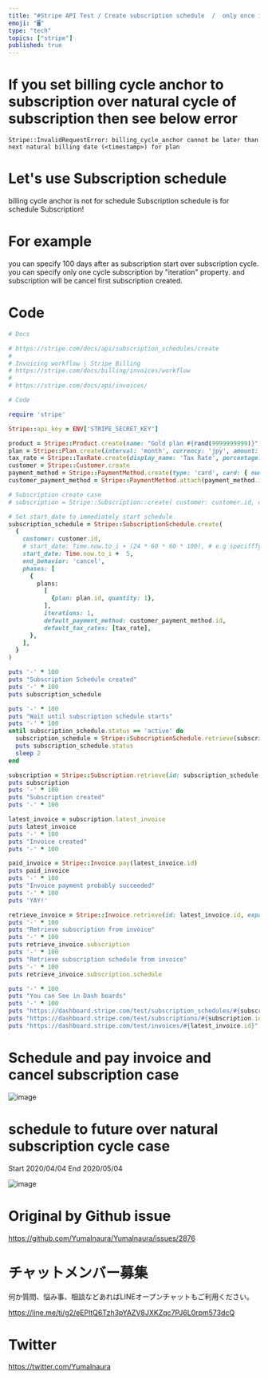 ```yaml
---
title: "#Stripe API Test / Create subscription schedule  /  only once iteratio"
emoji: "🖥"
type: "tech"
topics: ["stripe"]
published: true
---
```


# If you set billing cycle anchor to subscription over  natural cycle of subscription then see below error


```
Stripe::InvalidRequestError: billing_cycle_anchor cannot be later than next natural billing date (<timestamp>) for plan
```

# Let's use Subscription schedule

billing cycle anchor is not for schedule
Subscription schedule is for schedule Subscription!

# For example

you can specify 100 days after as subscription start over subscription cycle.
you can specify only one cycle  subscription by "iteration" property. and subscription will be cancel first subscription created.

# Code

```rb
# Docs

# https://stripe.com/docs/api/subscription_schedules/create
#
# Invoicing workflow | Stripe Billing
# https://stripe.com/docs/billing/invoices/workflow
#
# https://stripe.com/docs/api/invoices/

# Code

require 'stripe'

Stripe::api_key = ENV['STRIPE_SECRET_KEY']

product = Stripe::Product.create(name: "Gold plan #{rand(9999999999)}")
plan = Stripe::Plan.create(interval: 'month', currency: 'jpy', amount: 1000, product: product.id)
tax_rate = Stripe::TaxRate.create(display_name: 'Tax Rate', percentage: 10.0, inclusive: false)
customer = Stripe::Customer.create
payment_method = Stripe::PaymentMethod.create(type: 'card', card: { number: '4242424242424242', exp_year: 2030, exp_month: 01})
customer_payment_method = Stripe::PaymentMethod.attach(payment_method.id, customer: customer.id)

# Subscription create case
# subscription = Stripe::Subscription::create( customer: customer.id, default_payment_method: customer_payment_method.id, items: [{ plan: plan.id }], default_tax_rates: [tax_rate] )

# Set start_date to immediately start schedule
subscription_schedule = Stripe::SubscriptionSchedule.create(
  {
    customer: customer.id,
    # start_date: Time.now.to_i + (24 * 60 * 60 * 100), # e.g specifffy 100 days after
    start_date: Time.now.to_i +  5,
    end_behavior: 'cancel',
    phases: [
      {
        plans:
          [
            {plan: plan.id, quantity: 1},
          ],
          iterations: 1,
          default_payment_method: customer_payment_method.id,
          default_tax_rates: [tax_rate],
      },
    ],
  }
)

puts '-' * 100
puts "Subscription Schedule created"
puts '-' * 100
puts subscription_schedule

puts '-' * 100
puts "Wait until subscription schedule starts"
puts '-' * 100
until subscription_schedule.status == 'active' do
  subscription_schedule = Stripe::SubscriptionSchedule.retrieve(subscription_schedule.id)
  puts subscription_schedule.status
  sleep 2
end

subscription = Stripe::Subscription.retrieve(id: subscription_schedule.subscription, expand: ['schedule', 'latest_invoice'])
puts subscription
puts '-' * 100
puts "Subscription created"
puts '-' * 100

latest_invoice = subscription.latest_invoice
puts latest_invoice
puts '-' * 100
puts "Invoice created"
puts '-' * 100

paid_invoice = Stripe::Invoice.pay(latest_invoice.id)
puts paid_invoice
puts '-' * 100
puts "Invoice payment probably succeeded"
puts '-' * 100
puts 'YAY!'

retrieve_invoice = Stripe::Invoice.retrieve(id: latest_invoice.id, expand: ['subscription','subscription.schedule'])
puts '-' * 100
puts "Retrieve subscription from invoice"
puts '-' * 100
puts retrieve_invoice.subscription
puts '-' * 100
puts "Retrieve subscription schedule from invoice"
puts '-' * 100
puts retrieve_invoice.subscription.schedule

puts '-' * 100
puts "You can See in Dash boards"
puts '-' * 100
puts "https://dashboard.stripe.com/test/subscription_schedules/#{subscription_schedule.id}"
puts "https://dashboard.stripe.com/test/subscriptions/#{subscription.id}"
puts "https://dashboard.stripe.com/test/invoices/#{latest_invoice.id}"

```

# Schedule and  pay invoice and cancel subscription case

![image](https://user-images.githubusercontent.com/13635059/71452092-5b79be80-27c4-11ea-996a-469cc5e3f8d1.png)


# schedule to future over natural subscription cycle  case

Start
2020/04/04
End
2020/05/04

![image](https://user-images.githubusercontent.com/13635059/71452010-42bcd900-27c3-11ea-8e75-cf64ea1f2873.png)



# Original by Github issue

https://github.com/YumaInaura/YumaInaura/issues/2876








<!-- Update From Qiita API -->

# チャットメンバー募集


何か質問、悩み事、相談などあればLINEオープンチャットもご利用ください。

https://line.me/ti/g2/eEPltQ6Tzh3pYAZV8JXKZqc7PJ6L0rpm573dcQ





# Twitter


https://twitter.com/YumaInaura


<!-- Update From Qiita API -->


